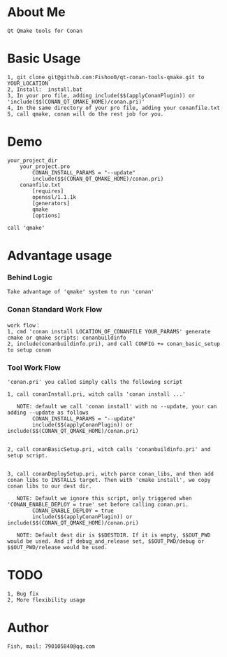 # About Me

    Qt Qmake tools for Conan

# Basic Usage
    1, git clone git@github.com:Fishoo0/qt-conan-tools-qmake.git to YOUR_LOCATION
    2, Install:  install.bat
    3, In your pro file, adding include($$(applyConanPlugin)) or 'include($$(CONAN_QT_QMAKE_HOME)/conan.pri)'
    4, In the same directory of your pro file, adding your conanfile.txt
    5, call qmake, conan will do the rest job for you.


# Demo
    your_project_dir
        your_project.pro
            CONAN_INSTALL_PARAMS = "--update"
            include($$(CONAN_QT_QMAKE_HOME)/conan.pri)
        conanfile.txt
            [requires]
            openssl/1.1.1k
            [generators]
            qmake
            [options]
    
    call 'qmake'


# Advantage usage
### Behind Logic
    Take advantage of 'qmake' system to run 'conan'
### Conan Standard Work Flow
    work flow：
    1, cmd 'conan install LOCATION_OF_CONANFILE YOUR_PARAMS' generate cmake or qmake scripts: conanbuildinfo
    2, include(conanbuildinfo.pri), and call CONFIG += conan_basic_setup to setup conan
### Tool Work Flow
    'conan.pri' you called simply calls the following script

    1, call conanInstall.pri, witch calls 'conan install ...'

       NOTE: default we call 'conan install' with no --update, your can adding --update as follows
            CONAN_INSTALL_PARAMS = "--update"
            include($$(applyConanPlugin)) or include($$(CONAN_QT_QMAKE_HOME)/conan.pri)


    2, call conanBasicSetup.pri, witch calls 'conanbuildinfo.pri' and setup script.


    3, call conanDeploySetup.pri, witch parce conan_libs, and then add conan libs to INSTALLS target. Then with 'cmake install', we copy conan libs to our dest dir.

       NOTE: Default we ignore this script, only triggered when 'CONAN_ENABLE_DEPLOY = true' set before calling conan.pri. 
            CONAN_ENABLE_DEPLOY = true
            include($$(applyConanPlugin)) or include($$(CONAN_QT_QMAKE_HOME)/conan.pri)

       NOTE: Default dest dir is $$DESTDIR. If it is empty, $$OUT_PWD would be used. And if debug_and_release set, $$OUT_PWD/debug or $$OUT_PWD/release would be used.


# TODO

    1, Bug fix
    2, More flexibility usage



# Author
    Fish, mail: 790105840@qq.com